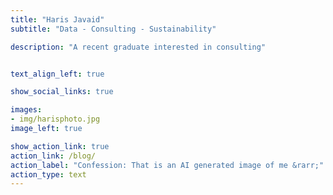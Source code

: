 ```yaml
---
title: "Haris Javaid"
subtitle: "Data - Consulting - Sustainability"

description: "A recent graduate interested in consulting"


text_align_left: true

show_social_links: true

images: 
- img/harisphoto.jpg
image_left: true

show_action_link: true
action_link: /blog/
action_label: "Confession: That is an AI generated image of me &rarr;"
action_type: text
---
```

